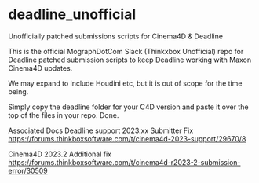 # deadline_unofficial
Unofficially patched submissions scripts for Cinema4D &amp; Deadline


This is the official MographDotCom Slack (Thinkxbox Unofficial) repo for Deadline patched submission scripts to keep Deadline working with Maxon Cinema4D updates.

We may expand to include Houdini etc, but it is out of scope for the time being.

Simply copy the deadline folder for your C4D version and paste it over the top of the files in your repo. Done.

Associated Docs
Deadline support 2023.xx Submitter Fix
https://forums.thinkboxsoftware.com/t/cinema4d-2023-support/29670/8

Cinema4D 2023.2 Additional fix
https://forums.thinkboxsoftware.com/t/cinema4d-r2023-2-submission-error/30509
